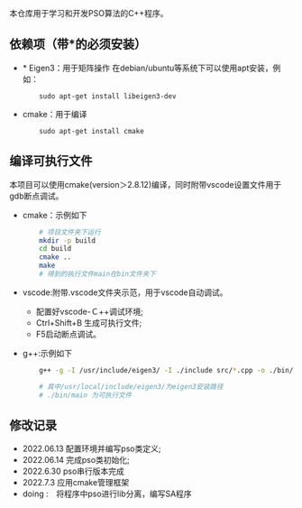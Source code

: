 本仓库用于学习和开发PSO算法的C++程序。

## 依赖项（带\*的必须安装）
- \* Eigen3：用于矩阵操作
    在debian/ubuntu等系统下可以使用apt安装，例如：
    ```
        sudo apt-get install libeigen3-dev
    ```
- cmake：用于编译
    ```
        sudo apt-get install cmake
    ```
## 编译可执行文件
本项目可以使用cmake(version＞2.8.12)编译，同时附带vscode设置文件用于gdb断点调试。


- cmake：示例如下
    ```bash
        # 项目文件夹下运行
        mkdir -p build
        cd build
        cmake ..
        make
        # 得到的执行文件main在bin文件夹下
    ```

- vscode:附带.vscode文件夹示范，用于vscode自动调试。
    - 配置好vscode-Ｃ++调试环境;
    - Ctrl+Shift+B 生成可执行文件;
    - F5启动断点调试。

- g++:示例如下
    ```bash
        g++ -g -I /usr/include/eigen3/ -I ./include src/*.cpp -o ./bin/main -std=c++11

        # 其中/usr/local/include/eigen3/为eigen3安装路径
        # ./bin/main 为可执行文件
    ```
## 修改记录
- 2022.06.13 配置环境并编写pso类定义;
- 2022.06.14 完成pso类初始化;
- 2022.6.30 pso串行版本完成
- 2022.7.3 应用cmake管理框架
- doing :　将程序中pso进行lib分离，编写SA程序
